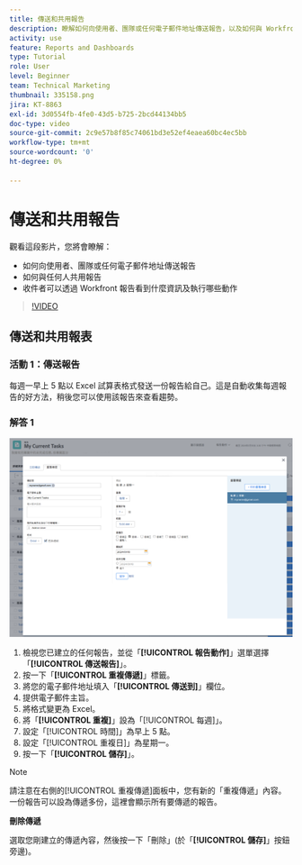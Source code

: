 ```yaml
---
title: 傳送和共用報告
description: 瞭解如何向使用者、團隊或任何電子郵件地址傳送報告，以及如何與 Workfront 中任何人共用報告。
activity: use
feature: Reports and Dashboards
type: Tutorial
role: User
level: Beginner
team: Technical Marketing
thumbnail: 335158.png
jira: KT-8863
exl-id: 3d0554fb-4fe0-43d5-b725-2bcd44134bb5
doc-type: video
source-git-commit: 2c9e57b8f85c74061bd3e52ef4eaea60bc4ec5bb
workflow-type: tm+mt
source-wordcount: '0'
ht-degree: 0%

---
```


# 傳送和共用報告

觀看這段影片，您將會瞭解：

* 如何向使用者、團隊或任何電子郵件地址傳送報告
* 如何與任何人共用報告
* 收件者可以透過 Workfront 報告看到什麼資訊及執行哪些動作

>[!VIDEO](https://video.tv.adobe.com/v/335158/?quality=12&learn=on)

## 傳送和共用報表

### 活動 1：傳送報告

每週一早上 5 點以 Excel 試算表格式發送一份報告給自己。這是自動收集每週報告的好方法，稍後您可以使用該報告來查看趨勢。

### 解答 1

![影像顯示設定重複傳遞報告的畫面](assets/send-a-report.png)

1. 檢視您已建立的任何報告，並從「**[!UICONTROL 報告動作]**」選單選擇「**[!UICONTROL 傳送報告]**」。
1. 按一下「**[!UICONTROL 重複傳遞]**」標籤。
1. 將您的電子郵件地址填入「**[!UICONTROL 傳送到]**」欄位。
1. 提供電子郵件主旨。
1. 將格式變更為 Excel。
1. 將「**[!UICONTROL 重複]**」設為「[!UICONTROL 每週]」。
1. 設定「[!UICONTROL 時間]」為早上 5 點。
1. 設定「[!UICONTROL 重複日]」為星期一。
1. 按一下「**[!UICONTROL 儲存]**」。

>[!NOTE]
>
>請注意在右側的[!UICONTROL 重複傳遞]面板中，您有新的「重複傳遞」內容。一份報告可以設為傳遞多份，這裡會顯示所有要傳遞的報告。

**刪除傳遞**

選取您剛建立的傳遞內容，然後按一下「刪除」(於「**[!UICONTROL 儲存]**」按鈕旁邊)。

